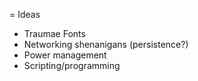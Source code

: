 = Ideas

* Traumae Fonts
* Networking shenanigans (persistence?)
* Power management
* Scripting/programming
